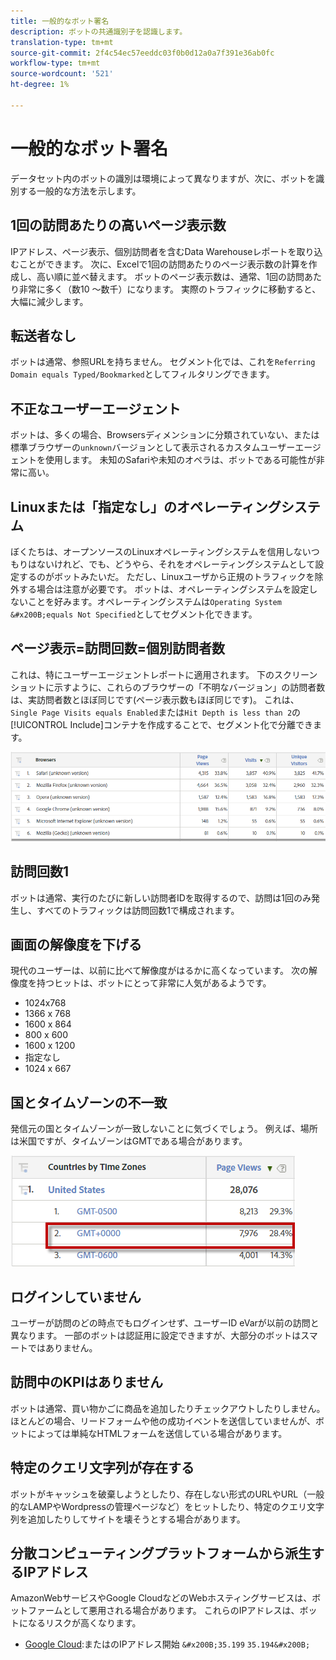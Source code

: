 ```yaml
---
title: 一般的なボット署名
description: ボットの共通識別子を認識します。
translation-type: tm+mt
source-git-commit: 2f4c54ec57eeddc03f0b0d12a0a7f391e36ab0fc
workflow-type: tm+mt
source-wordcount: '521'
ht-degree: 1%

---
```



# 一般的なボット署名

データセット内のボットの識別は環境によって異なりますが、次に、ボットを識別する一般的な方法を示します。

## 1回の訪問あたりの高いページ表示数

IPアドレス、ページ表示、個別訪問者を含むData Warehouseレポートを取り込むことができます。 次に、Excel&#x200B;で1回&#x200B;の訪問あたりのページ表示数の計算を作成し、高い順に並べ替えます。 ボットのページ表示数は、通常、1回の訪問あたり非常に多く（数10 ～数千）になります。 実際のトラフィックに移動すると、大幅に減少します。

## 転送者なし

ボットは通常、参照URLを持ちません。 セグメント化では、これを`Referring Domain equals Typed/Bookmarked`としてフィルタリングできます。

## 不正なユーザーエージェント

ボットは、多くの場合、Browsersディメンションに分類されていない、または標準ブラウザーの`unknown`バージョンとして表示されるカスタムユーザーエージェントを使用します。 未知のSafariや未知のオペラは、ボットである可能性が非常に高い。

## Linuxまたは「指定なし」のオペレーティングシステム

ぼくたちは、オープンソースのLinuxオペレーティングシステムを信用しないつもりはないけれど、でも、どうやら、それをオペレーティングシステムとして設定するのがボットみたいだ。 ただし、Linuxユーザから正規のトラフィックを除外する場合は注意が必要です。 ボットは、オペレーティングシステムを設定しないことを好みます。オペレーティングシステムは`Operating System &#x200B;equals Not Specified`としてセグメント化できます。

## ページ表示=訪問回数=個別訪問者数

これは、特にユーザーエージェントレポートに適用されます。 下のスクリーンショットに示すように、これらのブラウザーの「不明なバージョン」の訪問者数は、実訪問者数とほぼ同じです(ページ表示数もほぼ同じです)。 これは、`Single Page Visits equals Enabled`または`Hit Depth is less than 2`の[!UICONTROL Include]コンテナを作成することで、セグメント化で分離できます。

![](assets/bots-browsers-unknown.png)

## 訪問回数1

ボットは通常、実行のたびに新しい訪問者IDを取得するので、訪問は1回のみ発生し、すべてのトラフィックは訪問回数1で構成されます。

## 画面の解像度を下げる

現代のユーザーは、以前に比べて解像度がはるかに高くなっています。 次の解像度を持つヒットは、ボットにとって非常に人気があるようです。

* 1024x768&#x200B;&#x200B;
* 1366 x 768
* 1600 x 864
* 800 x 600
* 1600 x 1200
* 指定なし
* 1024 x 667

## 国とタイムゾーンの不一致

発信元の国とタイムゾーンが一致しないことに気づくでしょう。 例えば、場所は米国ですが、タイムゾーンはGMTである場合があります。

![](assets/bots-country-time-zone.png)

## ログインしていません

ユーザーが訪問のどの時点でもログインせず、ユーザーID eVarが以前の訪問と異なります。 一部のボットは認証用に設定できますが、大部分のボットはスマートではありません。

## 訪問中のKPIはありません

ボットは通常、買い物かごに商品を追加したりチェックアウトしたりしません。 ほとんどの場合、リードフォームや他の成功イベントを送信していませんが、ボットによっては単純なHTMLフォームを送信している場合があります。&#x200B;

## 特定のクエリ文字列が存在する

ボットがキャッシュを破棄しようとしたり、存在しない形式のURLやURL（一般的なLAMPやWordpressの管理ページなど）をヒットしたり、特定のクエリ文字列を追加したりしてサイトを壊そうとする場合があります。

## 分散コンピューティングプラットフォームから派生するIPアドレス

AmazonWebサービスやGoogle CloudなどのWebホスティングサービスは、ボットファームとして悪用される場合があります。 これらのIPアドレスは、ボットになるリスクが高くなります。
&#x200B;
* [Google Cloud](https://cloud.google.com/compute/):またはのIPアドレス開始 `&#x200B;35.199`   `35.194&#x200B;`
